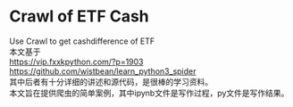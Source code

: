 # Crawl of ETF Cash
Use Crawl to get cashdifference of ETF  
本文基于  
  https://vip.fxxkpython.com/?p=1903  
  https://github.com/wistbean/learn_python3_spider  
其中后者有十分详细的讲述和源代码，是很棒的学习资料。  
本文旨在提供爬虫的简单案例，其中ipynb文件是写作过程，py文件是写作结果。  
